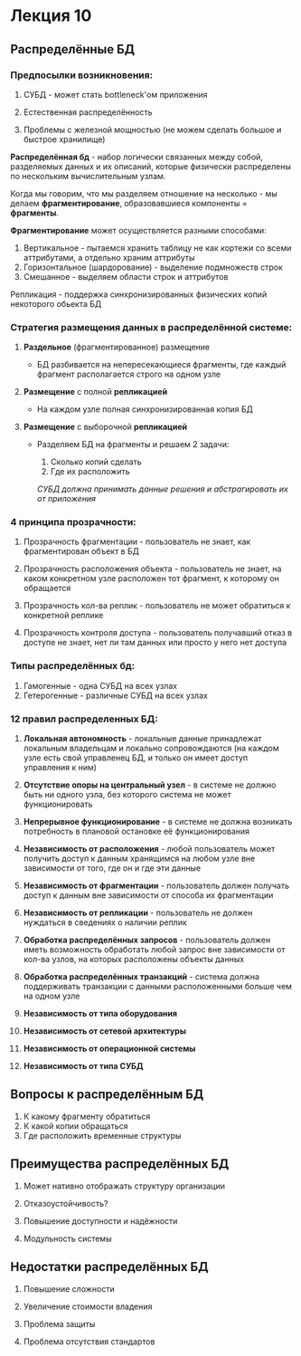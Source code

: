 # Лекция 10

## Распределённые БД

### Предпосылки возникновения:

1) СУБД - может стать bottleneck'ом приложения

2) Естественная распределённость

3) Проблемы с железной мощностью (не можем сделать большое и быстрое хранилище)


**Распределённая бд** - набор логически связанных между собой, разделяемых данных и их описаний, которые физически распределены по нескольким вычислительным узлам.

Когда мы говорим, что мы разделяем отношение на несколько - мы делаем **фрагментирование**, образовавшиеся компоненты = **фрагменты**. 

**Фрагментирование** может осуществляется разными способами:

1) Вертикальное - пытаемся хранить таблицу не как кортежи со всеми аттрибутами, а отдельно храним аттрибуты 
2) Горизонтальное (шардорование) - выделение подмножеств строк
3) Смешанное - выделяем области строк и аттрибутов

Репликация - поддержка синхронизированных физических копий некоторого обьекта БД

### Стратегия размещения данных в распределённой системе:

1) **Раздельное** (фрагментированное) размещение

    * БД разбивается на непересекающиеся фрагменты, где каждый фрагмент располагается строго на одном узле

2) **Размещение** с полной **репликацией** 

    * На каждом узле полная синхронизированная копия БД

3) **Размещение** с выборочной **репликацией**

    * Разделяем БД на фрагменты и решаем 2 задачи:
        1) Сколько копий сделать
        2) Где их расположить
 
        _СУБД должна принимать данные решения и абстрагировать их от приложения_


### 4 принципа прозрачности: 

1) Прозрачность фрагментации - пользователь не знает, как фрагментирован объект в БД

2) Прозрачность расположения объекта - пользователь не знает, на каком конкретном узле расположен тот фрагмент, к которому он обращается

3) Прозрачность кол-ва реплик - пользователь не может обратиться к конкретной реплике 

4) Прозрачность контроля доступа - пользователь получавший отказ в доступе не знает, нет ли там данных или просто у него нет доступа

### Типы распределённых бд:

1) Гамогенные - одна СУБД на всех узлах
2) Гетерогенные - различные СУБД на всех узлах


### 12 правил распределенных БД:

1. **Локальная автономность** - локальные данные принадлежат локальным владельцам и локально сопровождаются (на каждом узле есть свой управленец БД, и только он имеет доступ управления к ним)

2. **Отсутствие опоры на центральный узел** - в системе не должно быть ни одного узла, без которого система не может функционировать

3. **Непрерывное функционирование** - в системе не должна возникать потребность в плановой остановке её функционирования

4. **Независимость от расположения** - любой пользователь может получить доступ к данным хранящимся на любом узле вне зависимости от того, где он и где эти данные

5. **Независимость от фрагментации** - пользователь должен получать доступ к данным вне зависимости от способа их фрагментации

6. **Независимость от репликации** - пользователь не должен нуждаться в сведениях о наличии реплик

7. **Обработка распределённых запросов** - пользователь должен иметь возможность обработать любой запрос вне зависимости от кол-ва узлов, на которых расположены объекты данных

8. **Обработка распределённых транзакций** - система должна поддерживать транзакции с данными расположенными больше чем на одном узле

9. **Независимость от типа оборудования** 

10. **Независимость от сетевой архитектуры**

11. **Независимость от операционной системы**

12. **Независимость от типа СУБД**


## Вопросы к распределённым БД

1. К какому фрагменту обратиться
2. К какой копии обращаться
3. Где расположить временные структуры

## Преимущества распределённых БД

1. Может нативно отображать структуру организации

2. Отказоустойчивость?

3. Повышение доступности и надёжности

4. Модульность системы


## Недостатки распределённых БД

1. Повышение сложности

2. Увеличение стоимости владения

3. Проблема защиты

4. Проблема отсутствия стандартов